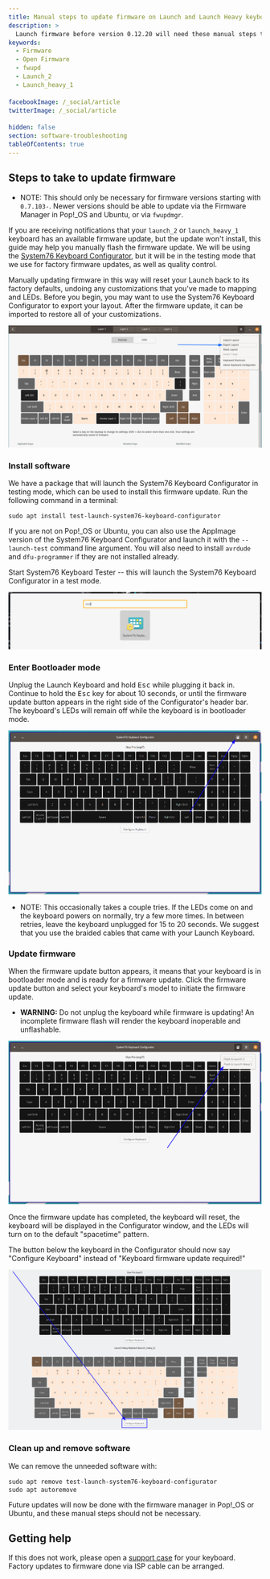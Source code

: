 ```yaml
---
title: Manual steps to update firmware on Launch and Launch Heavy keyboards
description: >
  Launch firmware before version 0.12.20 will need these manual steps to make sure they can reliably upgrade firmware with `fwupd`
keywords:
  - Firmware
  - Open Firmware
  - fwupd
  - Launch_2
  - Launch_heavy_1

facebookImage: /_social/article
twitterImage: /_social/article

hidden: false
section: software-troubleshooting
tableOfContents: true
---
```


## Steps to take to update firmware

* NOTE: This should only be necessary for firmware versions starting with `0.7.103-`. Newer versions should be able to update via the Firmware Manager in Pop!\_OS and Ubuntu, or via `fwupdmgr`.

If you are receiving notifications that your `launch_2` or `launch_heavy_1` keyboard has an available firmware update, but the update won't install, this guide may help you manually flash the firmware update. We will be using the [System76 Keyboard Configurator](https://github.com/pop-os/keyboard-configurator/), but it will be in the testing mode that we use for factory firmware updates, as well as quality control.

Manually updating firmware in this way will reset your Launch back to its factory defaults, undoing any customizations that you've made to mapping and LEDs. Before you begin, you may want to use the System76 Keyboard Configurator to export your layout. After the firmware update, it can be imported to restore all of your customizations.

![Exporting Layout in Keyboard Configurator](/images/launch_2-firmware-update/heavy-export-layout.png)

### Install software

We have a package that will launch the System76 Keyboard Configurator in testing mode, which can be used to install this firmware update. Run the following command in a terminal:

```
sudo apt install test-launch-system76-keyboard-configurator
```

If you are not on Pop!\_OS or Ubuntu, you can also use the AppImage version of the System76 Keyboard Configurator and launch it with the `--launch-test` command line argument. You will also need to install `avrdude` and `dfu-programmer` if they are not installed already.

Start System76 Keyboard Tester -- this will launch the System76 Keyboard Configurator in a test mode.

![System76-Tester](/images/launch_2-firmware-update/Launch-system76-keyboard-tester.png)

### Enter Bootloader mode

Unplug the Launch Keyboard and hold <kbd>Esc</kbd> while plugging it back in. Continue to hold the <kbd>Esc</kbd> key for about 10 seconds, or until the firmware update button appears in the right side of the Configurator's header bar. The keyboard's LEDs will remain off while the keyboard is in bootloader mode.

![System76-Tester-in-update-mode](/images/launch_2-firmware-update/Tester-in-firmware-update-mode.png)

* NOTE: This occasionally takes a couple tries. If the LEDs come on and the keyboard powers on normally, try a few more times. In between retries, leave the keyboard unplugged for 15 to 20 seconds. We suggest that you use the braided cables that came with your Launch Keyboard.

### Update firmware

When the firmware update button appears, it means that your keyboard is in bootloader mode and is ready for a firmware update. Click the firmware update button and select your keyboard's model to initiate the firmware update.

* **WARNING:** Do not unplug the keyboard while firmware is updating! An incomplete firmware flash will render the keyboard inoperable and unflashable.

![System76-Tester-firmware-update](/images/launch_2-firmware-update/Tester-in-firmware-update-mode-menu.png)

Once the firmware update has completed, the keyboard will reset, the keyboard will be displayed in the Configurator window, and the LEDs will turn on to the default "spacetime" pattern.

The button below the keyboard in the Configurator should now say "Configure Keyboard" instead of "Keyboard firmware update required!"

![firmware-update-success](/images/launch_2-firmware-update/firmware-update-success.png)

### Clean up and remove software

We can remove the unneeded software with:

```
sudo apt remove test-launch-system76-keyboard-configurator
sudo apt autoremove
```

Future updates will now be done with the firmware manager in Pop!\_OS or Ubuntu, and these manual steps should not be necessary.

## Getting help

If this does not work, please open a [support case](https://support.system76.com/) for your keyboard. Factory updates to firmware done via ISP cable can be arranged.
